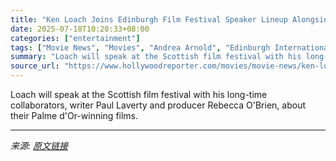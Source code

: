```yaml
---
title: "Ken Loach Joins Edinburgh Film Festival Speaker Lineup Alongside Kevin Macdonald, Nia DaCosta"
date: 2025-07-18T10:20:33+08:00
categories: ["entertainment"]
tags: ["Movie News", "Movies", "Andrea Arnold", "Edinburgh International Film Festival", "international", "Ken Loach", "Kevin MacDonald", "Nia DaCosta", "united kingdom"]
summary: "Loach will speak at the Scottish film festival with his long-time collaborators, writer Paul Laverty and producer Rebecca O'Brien, about their Palme d'Or-winning films."
source_url: "https://www.hollywoodreporter.com/movies/movie-news/ken-loach-kevin-macdonald-nia-dacosta-edinburgh-film-festival-1236319433/"
---
```


Loach will speak at the Scottish film festival with his long-time collaborators, writer Paul Laverty and producer Rebecca O'Brien, about their Palme d'Or-winning films.

---

*来源: [原文链接](https://www.hollywoodreporter.com/movies/movie-news/ken-loach-kevin-macdonald-nia-dacosta-edinburgh-film-festival-1236319433/)*
